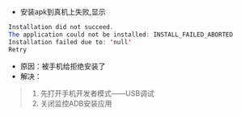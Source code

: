 - 安装apk到真机上失败,显示

```java
Installation did not succeed.
The application could not be installed: INSTALL_FAILED_ABORTED
Installation failed due to: 'null'
Retry
```

- 原因：被手机给拒绝安装了
- 解决：

>1. 先打开手机开发者模式——USB调试
>2. 关闭监控ADB安装应用
